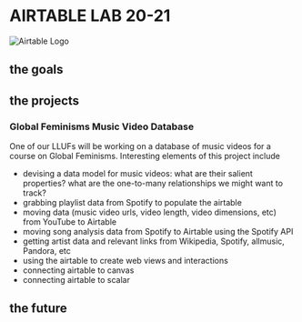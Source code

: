 # AIRTABLE LAB 20-21

![Airtable Logo](https://www.podfeet.com/blog/wp-content/uploads/2018/05/airtable-logo.png)

## the goals


## the projects

### Global Feminisms Music Video Database ###
One of our LLUFs will be working on a database of music videos for a course on Global Feminisms. Interesting elements of this project include
* devising a data model for music videos: what are their salient properties? what are the one-to-many relationships we might want to track?
* grabbing playlist data from Spotify to populate the airtable
* moving data (music video urls, video length, video dimensions, etc) from YouTube to Airtable
* moving song analysis data from Spotify to Airtable using the Spotify API
* getting artist data and relevant links from Wikipedia, Spotify, allmusic, Pandora, etc
* using the airtable to create web views and interactions
* connecting airtable to canvas
* connecting airtable to scalar


## the future
